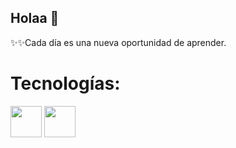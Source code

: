 ## Holaa 👋


✨✨Cada día es una nueva oportunidad de aprender.


 # Tecnologías:
 
 <img src="https://www.ecured.cu/images/thumb/5/55/Angular1.jpg/260px-Angular1.jpg" width="50"> <img src="https://image.pngaaa.com/546/2459546-middle.png" width="50"> 

  
<!--
**kelly103312/kelly103312** is a ✨ _special_ ✨ repository because its `README.md` (this file) appears on your GitHub profile.

Here are some ideas to get you started:

- 🔭 I’m currently working on ...
- 🌱 I’m currently learning ...
- 👯 I’m looking to collaborate on ...
- 🤔 I’m looking for help with ...
- 💬 Ask me about ...
- 📫 How to reach me: ...
- 😄 Pronouns: ...
- ⚡ Fun fact: ...
-->
